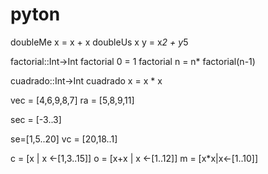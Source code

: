 # pyton

doubleMe x = x + x
doubleUs x y = x*2 + y*5

factorial::Int->Int
factorial 0 = 1
factorial n = n* factorial(n-1)

cuadrado::Int->Int
cuadrado x = x * x		

vec = [4,6,9,8,7]
ra = [5,8,9,11]

sec = [-3..3]


se=[1,5..20]
vc = [20,18..1]

c = [x | x <-[1,3..15]]
o = [x+x | x <-[1..12]]
m = [x*x|x<-[1..10]]



